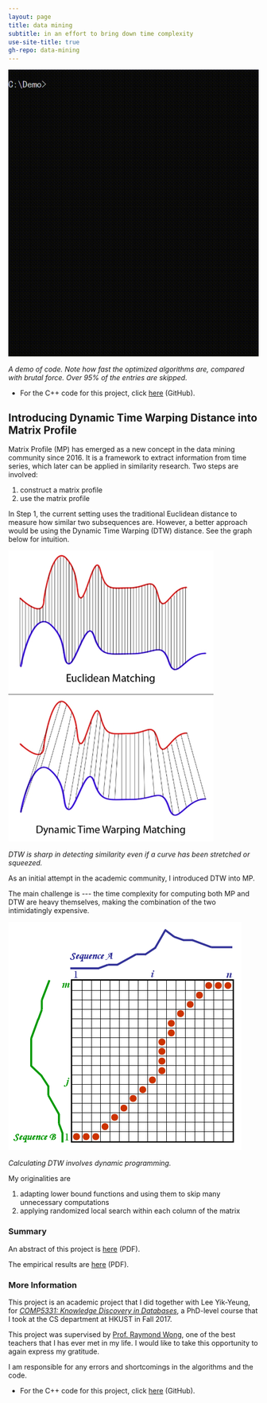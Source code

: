 ```yaml
---
layout: page
title: data mining
subtitle: in an effort to bring down time complexity
use-site-title: true
gh-repo: data-mining
---
```


![demo](demo.gif)

*A demo of code. Note how fast the optimized algorithms are, compared with brutal force. Over 95% of the entries are skipped.*

- For the C++ code for this project, click [here](https://github.com/imfl/data-mining) (GitHub).

## Introducing Dynamic Time Warping Distance into Matrix Profile

Matrix Profile (MP) has emerged as a new concept in the data mining community since 2016. It is a framework to extract information from time series, which later can be applied in similarity research. Two steps are involved:

1. construct a matrix profile
2. use the matrix profile

In Step 1, the current setting uses the traditional Euclidean distance to measure how similar two subsequences are. However, a better approach would be using the Dynamic Time Warping (DTW) distance. See the graph below for intuition.

![dtw](dtw.png)

*DTW is sharp in detecting similarity even if a curve has been stretched or squeezed.*

As an initial attempt in the academic community, I introduced DTW into MP.

The main challenge is --- the time complexity for computing both MP and DTW are heavy themselves, making the combination of the two intimidatingly expensive.

![dtw-dp](dtw-dp.png)

*Calculating DTW involves dynamic programming.*

My originalities are

1. adapting lower bound functions and using them to skip many unnecessary computations
2. applying randomized local search within each column of the matrix

### Summary

An abstract of this project is [here](https://github.com/imfl/data-mining/tree/master/summary/abstract.pdf) (PDF).

The empirical results are [here](https://github.com/imfl/data-mining/tree/master/summary/results.pdf) (PDF).

### More Information 

This project is an academic project that I did together with Lee Yik-Yeung, for [*COMP5331: Knowledge Discovery in Databases*](https://www.cse.ust.hk/~raywong/comp5331/), a PhD-level course that I took at the CS department at HKUST in Fall 2017.

This project was supervised by [Prof. Raymond Wong](https://www.cse.ust.hk/~raywong/), one of the best teachers that I has ever met in my life. I would like to take this opportunity to again express my gratitude.

I am responsible for any errors and shortcomings in the algorithms and the code.

- For the C++ code for this project, click [here](https://github.com/imfl/data-mining) (GitHub).
